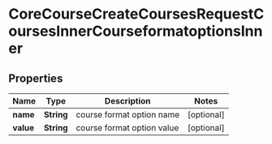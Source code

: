 

# CoreCourseCreateCoursesRequestCoursesInnerCourseformatoptionsInner


## Properties

| Name | Type | Description | Notes |
|------------ | ------------- | ------------- | -------------|
|**name** | **String** | course format option name |  [optional] |
|**value** | **String** | course format option value |  [optional] |



